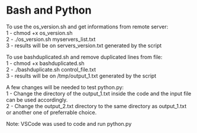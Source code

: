 # Bash and Python

To use the os_version.sh and get informations from remote server:  
1 - chmod +x os_version.sh  
2 - ./os_version.sh myservers_list.txt  
3 - results will be on servers_version.txt generated by the script  

To use bashduplicated.sh and remove duplicated lines from file:  
1 - chmod +x bashduplicated.sh  
2 - ./bashduplicate.sh control_file.txt  
3 - results will be on /tmp/output_1.txt generated by the script  

A few changes will be needed to test python.py:  
1 - Change the directory of the output_1.txt inside the code and the input file can be used accordingly.  
2 - Change the output_2.txt directory to the same directory as output_1.txt or another one of preferrable choice.  

Note: VSCode was used to code and run python.py
